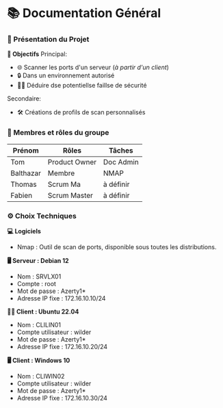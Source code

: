 # 📚 Documentation Général
### **📝 Présentation du Projet**
**🎯 Objectifs**
Principal:
- 🌐 Scanner les ports d'un serveur (*à partir d'un client*)
- 🔒 Dans un environnement autorisé
- 🕵️‍♂️ Déduire dse potentiellse faillse de sécurité

Secondaire:
- 🛠️ Créations de profils de scan personnalisés

### **👥 Membres et rôles du groupe**
| Prénom    | Rôles              | Tâches                      |
| --------- | ------------------ | --------------------------- |
| Tom       | Product Owner      | Doc Admin                   |
| Balthazar | Membre             | NMAP                        |
| Thomas    | Scrum Ma           | à définir                   |
| Fabien    | Scrum Master       | à définir                   |

### **⚙️ Choix Techniques**
**💻 Logiciels**
- Nmap : Outil de scan de ports, disponible sous toutes les distributions.

**🖥️ Serveur : Debian 12**
- Nom : SRVLX01
- Compte : root
- Mot de passe : Azerty1*
- Adresse IP fixe : 172.16.10.10/24

**🧑‍💻 Client : Ubuntu 22.04**
- Nom : CLILIN01
- Compte utilisateur : wilder
- Mot de passe : Azerty1*
- Adresse IP fixe : 172.16.10.20/24

**🖥️ Client : Windows 10**
- Nom : CLIWIN02
- Compte utilisateur : wilder
- Mot de passe : Azerty1*
- Adresse IP fixe : 172.16.10.30/24

